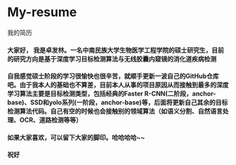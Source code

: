 # My-resume
我的简历
#### 大家好， 我是卓发林。一名中南民族大学生物医学工程学院的硕士研究生，目前的研究方向是基于深度学习目标检测算法与无线胶囊内窥镜的消化道疾病检测
#### 自我感觉硕士阶段的学习很愉快也很辛苦，就顺手更新一波自己的GitHub仓库吧。由于我本人的基础也不算差，目前本人从事的项目原因从而接触到最多的深度学习算法主要是目标检测类型，包括经典的Faster R-CNN(二阶段，anchor-base)、SSD和yolo系列(一阶段，anchor-base)等，后面将更新自己其余的目标检测算法代码。自己有空的时候也会接触别的领域算法（如语义分割、自然语言处理、OCR、道路检测等等）
#### 如果大家喜欢，可以留下大家的脚印。哈哈哈哈~~
#### 祝好
